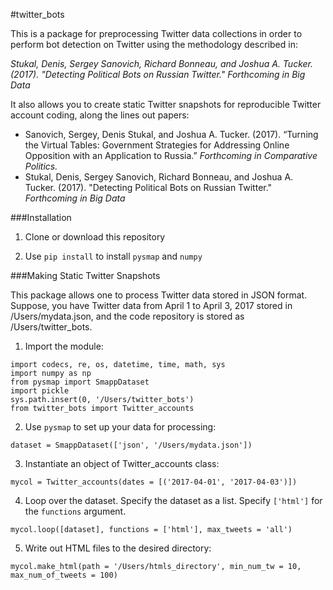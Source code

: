 #twitter_bots

This is a package for preprocessing Twitter data collections in order to perform bot detection on Twitter using the methodology described in:

*Stukal, Denis, Sergey Sanovich, Richard Bonneau, and Joshua A. Tucker. (2017). "Detecting Political Bots on Russian Twitter." Forthcoming in Big Data*

It also allows you to create static Twitter snapshots for reproducible Twitter account coding, along the lines out papers:
* Sanovich, Sergey, Denis Stukal, and Joshua A. Tucker. (2017). “Turning the Virtual Tables: Government Strategies for Addressing Online Opposition with an Application to Russia.” *Forthcoming in Comparative Politics.*
* Stukal, Denis, Sergey Sanovich, Richard Bonneau, and Joshua A. Tucker. (2017). "Detecting Political Bots on Russian Twitter." *Forthcoming in Big Data*

###Installation
1. Clone or download this repository

2. Use `pip install` to install `pysmap` and `numpy`

###Making Static Twitter Snapshots

This package allows one to process Twitter data stored in JSON format. Suppose, you have Twitter data from April 1 to April 3, 2017 stored in /Users/mydata.json, and the code repository is stored as /Users/twitter_bots.

1. Import the module:
```
import codecs, re, os, datetime, time, math, sys
import numpy as np
from pysmap import SmappDataset
import pickle
sys.path.insert(0, '/Users/twitter_bots')
from twitter_bots import Twitter_accounts
```

2. Use `pysmap` to set up your data for processing:
```
dataset = SmappDataset(['json', '/Users/mydata.json'])
```

3. Instantiate an object of Twitter_accounts class:
```
mycol = Twitter_accounts(dates = [('2017-04-01', '2017-04-03')])
```

4. Loop over the dataset. Specify the dataset as a list. Specify `['html']` for the `functions` argument.
```
mycol.loop([dataset], functions = ['html'], max_tweets = 'all')
```

5. Write out HTML files to the desired directory:
```
mycol.make_html(path = '/Users/htmls_directory', min_num_tw = 10, max_num_of_tweets = 100)
```



